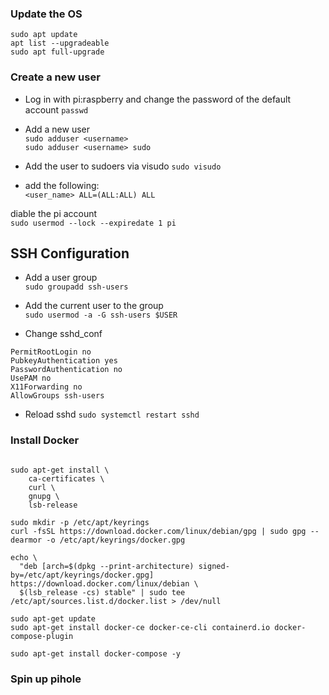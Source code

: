 ### Update the OS  
`sudo apt update`  
`apt list --upgradeable`  
`sudo apt full-upgrade`  

### Create a new user

- Log in with pi:raspberry and change the password of the default account
`passwd`  

- Add a new user  
`sudo adduser <username>`  
`sudo adduser <username> sudo `  

- Add the user to sudoers via visudo
`sudo visudo`  
- add the following:  
`<user_name> ALL=(ALL:ALL) ALL`  

diable the pi account  
`sudo usermod --lock --expiredate 1 pi`

## SSH Configuration

- Add a user group  
`sudo groupadd ssh-users`  
- Add the current user to the group  
`sudo usermod -a -G ssh-users $USER`  

- Change sshd_conf
```
PermitRootLogin no
PubkeyAuthentication yes
PasswordAuthentication no
UsePAM no
X11Forwarding no
AllowGroups ssh-users
```
- Reload sshd
`sudo systemctl restart sshd`

### Install Docker

```sudo apt-get update

sudo apt-get install \
    ca-certificates \
    curl \
    gnupg \
    lsb-release
```    

```
sudo mkdir -p /etc/apt/keyrings
curl -fsSL https://download.docker.com/linux/debian/gpg | sudo gpg --dearmor -o /etc/apt/keyrings/docker.gpg
``` 

```
echo \
  "deb [arch=$(dpkg --print-architecture) signed-by=/etc/apt/keyrings/docker.gpg] https://download.docker.com/linux/debian \
  $(lsb_release -cs) stable" | sudo tee /etc/apt/sources.list.d/docker.list > /dev/null
```
  
```  
sudo apt-get update
sudo apt-get install docker-ce docker-ce-cli containerd.io docker-compose-plugin
```

```
sudo apt-get install docker-compose -y
```

### Spin up pihole  

